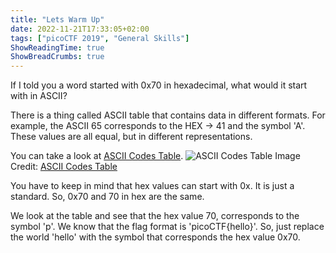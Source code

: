 ```yaml
---
title: "Lets Warm Up"
date: 2022-11-21T17:33:05+02:00
tags: ["picoCTF 2019", "General Skills"]
ShowReadingTime: true
ShowBreadCrumbs: true
---
```


If I told you a word started with 0x70 in hexadecimal, what would it start with in ASCII?

There is a thing called ASCII table that contains data in different formats. For example, the ASCII 65 corresponds to the HEX -> 41 and the symbol 'A'. These values are all equal, but in different representations.

You can take a look at [ASCII Codes Table](https://ascii.cl/).
![ASCII Codes Table](/ascii_hex.png "ASCII Codes Table")
Image Credit: [ASCII Codes Table](https://ascii.cl/)

You have to keep in mind that hex values can start with 0x. It is just a standard. So, 0x70 and 70 in hex are the same.

We look at the table and see that the hex value 70, corresponds to the symbol 'p'. We know that the flag format is 'picoCTF{hello}'. So, just replace the world 'hello' with the symbol that corresponds the hex value 0x70.